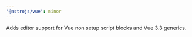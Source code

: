 ```yaml
---
'@astrojs/vue': minor
---
```


Adds editor support for Vue non setup script blocks and Vue 3.3 generics.
